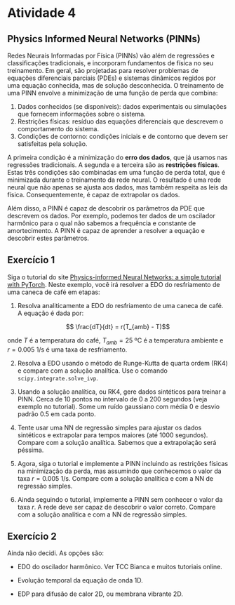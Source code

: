 # Atividade 4

## Physics Informed Neural Networks (PINNs)

Redes Neurais Informadas por Física (PINNs) vão além de regressões e classificações tradicionais, e incorporam fundamentos de física no seu treinamento. Em geral, são projetadas para resolver problemas de equações diferenciais parciais (PDEs) e sistemas dinâmicos regidos por uma equação conhecida, mas de solução desconhecida. O treinamento de uma PINN envolve a minimização de uma função de perda que combina:

1. Dados conhecidos (se disponíveis): dados experimentais ou simulações que fornecem informações sobre o sistema.
2. Restrições físicas: resíduo das equações diferenciais que descrevem o comportamento do sistema.
3. Condições de contorno: condições iniciais e de contorno que devem ser satisfeitas pela solução.

A primeira condição é a minimização do **erro dos dados**, que já usamos nas regressões tradicionais. A segunda e a terceira são as **restrições físicas**. Estas três condições são combinadas em uma função de perda total, que é minimizada durante o treinamento da rede neural. O resultado é uma rede neural que não apenas se ajusta aos dados, mas também respeita as leis da física. Consequentemente, é capaz de extrapolar os dados.

Além disso, a PINN é capaz de descobrir os parâmetros da PDE que descrevem os dados. Por exemplo, podemos ter dados de um oscilador harmônico para o qual não sabemos a frequência e constante de amortecimento. A PINN é capaz de aprender a resolver a equação e descobrir estes parâmetros.

## Exercício 1

Siga o tutorial do site [Physics-informed Neural Networks: a simple tutorial with PyTorch](https://medium.com/@theo.wolf/physics-informed-neural-networks-a-simple-tutorial-with-pytorch-f28a890b874a). Neste exemplo, você irá resolver a EDO do resfriamento de uma caneca de café em etapas:

1. Resolva analiticamente a EDO do resfriamento de uma caneca de café. A equação é dada por:

```math
   \frac{dT}{dt} = r(T_{amb} - T)
```
onde $T$ é a temperatura do café, $T_{amb} = 25$ ºC é a temperatura ambiente e $r = 0.005$ 1/s é uma taxa de resfriamento.

2. Resolva a EDO usando o método de Runge-Kutta de quarta ordem (RK4) e compare com a solução analítica. Use o comando `scipy.integrate.solve_ivp`.

3. Usando a solução analítica, ou RK4, gere dados sintéticos para treinar a PINN. Cerca de 10 pontos no intervalo de 0 a 200 segundos (veja exemplo no tutorial). Some um ruído gaussiano com média 0 e desvio padrão 0.5 em cada ponto.

4. Tente usar uma NN de regressão simples para ajustar os dados sintéticos e extrapolar para tempos maiores (até 1000 segundos). Compare com a solução analítica. Sabemos que a extrapolação será péssima.

5. Agora, siga o tutorial e implemente a PINN incluindo as restrições físicas na minimização da perda, mas assumindo que conhecemos o valor da taxa $r = 0.005$ 1/s. Compare com a solução analítica e com a NN de regressão simples.

6. Ainda seguindo o tutorial, implemente a PINN sem conhecer o valor da taxa $r$. A rede deve ser capaz de descobrir o valor correto. Compare com a solução analítica e com a NN de regressão simples.

## Exercício 2

Ainda não decidi. As opções são:

- EDO do oscilador harmônico. Ver TCC Bianca e muitos tutoriais online.

- Evolução temporal da equação de onda 1D.

- EDP para difusão de calor 2D, ou membrana vibrante 2D.